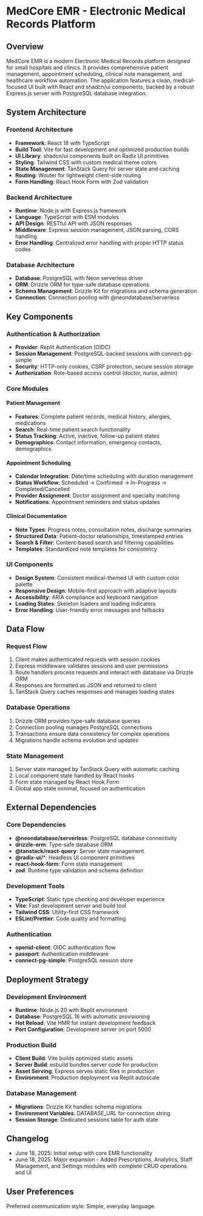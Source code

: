 # MedCore EMR - Electronic Medical Records Platform

## Overview

MedCore EMR is a modern Electronic Medical Records platform designed for small hospitals and clinics. It provides comprehensive patient management, appointment scheduling, clinical note management, and healthcare workflow automation. The application features a clean, medical-focused UI built with React and shadcn/ui components, backed by a robust Express.js server with PostgreSQL database integration.

## System Architecture

### Frontend Architecture
- **Framework**: React 18 with TypeScript
- **Build Tool**: Vite for fast development and optimized production builds
- **UI Library**: shadcn/ui components built on Radix UI primitives
- **Styling**: Tailwind CSS with custom medical theme colors
- **State Management**: TanStack Query for server state and caching
- **Routing**: Wouter for lightweight client-side routing
- **Form Handling**: React Hook Form with Zod validation

### Backend Architecture
- **Runtime**: Node.js with Express.js framework
- **Language**: TypeScript with ESM modules
- **API Design**: RESTful API with JSON responses
- **Middleware**: Express session management, JSON parsing, CORS handling
- **Error Handling**: Centralized error handling with proper HTTP status codes

### Database Architecture
- **Database**: PostgreSQL with Neon serverless driver
- **ORM**: Drizzle ORM for type-safe database operations
- **Schema Management**: Drizzle Kit for migrations and schema generation
- **Connection**: Connection pooling with @neondatabase/serverless

## Key Components

### Authentication & Authorization
- **Provider**: Replit Authentication (OIDC)
- **Session Management**: PostgreSQL-backed sessions with connect-pg-simple
- **Security**: HTTP-only cookies, CSRF protection, secure session storage
- **Authorization**: Role-based access control (doctor, nurse, admin)

### Core Modules

#### Patient Management
- **Features**: Complete patient records, medical history, allergies, medications
- **Search**: Real-time patient search functionality
- **Status Tracking**: Active, inactive, follow-up patient states
- **Demographics**: Contact information, emergency contacts, demographics

#### Appointment Scheduling
- **Calendar Integration**: Date/time scheduling with duration management
- **Status Workflow**: Scheduled → Confirmed → In-Progress → Completed/Cancelled
- **Provider Assignment**: Doctor assignment and specialty matching
- **Notifications**: Appointment reminders and status updates

#### Clinical Documentation
- **Note Types**: Progress notes, consultation notes, discharge summaries
- **Structured Data**: Patient-doctor relationships, timestamped entries
- **Search & Filter**: Content-based search and filtering capabilities
- **Templates**: Standardized note templates for consistency

### UI Components
- **Design System**: Consistent medical-themed UI with custom color palette
- **Responsive Design**: Mobile-first approach with adaptive layouts
- **Accessibility**: ARIA compliance and keyboard navigation
- **Loading States**: Skeleton loaders and loading indicators
- **Error Handling**: User-friendly error messages and fallbacks

## Data Flow

### Request Flow
1. Client makes authenticated requests with session cookies
2. Express middleware validates sessions and user permissions
3. Route handlers process requests and interact with database via Drizzle ORM
4. Responses are formatted as JSON and returned to client
5. TanStack Query caches responses and manages loading states

### Database Operations
1. Drizzle ORM provides type-safe database queries
2. Connection pooling manages PostgreSQL connections
3. Transactions ensure data consistency for complex operations
4. Migrations handle schema evolution and updates

### State Management
1. Server state managed by TanStack Query with automatic caching
2. Local component state handled by React hooks
3. Form state managed by React Hook Form
4. Global app state minimal, focused on authentication

## External Dependencies

### Core Dependencies
- **@neondatabase/serverless**: PostgreSQL database connectivity
- **drizzle-orm**: Type-safe database ORM
- **@tanstack/react-query**: Server state management
- **@radix-ui/***: Headless UI component primitives
- **react-hook-form**: Form state management
- **zod**: Runtime type validation and schema definition

### Development Tools
- **TypeScript**: Static type checking and developer experience
- **Vite**: Fast development server and build tool
- **Tailwind CSS**: Utility-first CSS framework
- **ESLint/Prettier**: Code quality and formatting

### Authentication
- **openid-client**: OIDC authentication flow
- **passport**: Authentication middleware
- **connect-pg-simple**: PostgreSQL session store

## Deployment Strategy

### Development Environment
- **Runtime**: Node.js 20 with Replit environment
- **Database**: PostgreSQL 16 with automatic provisioning
- **Hot Reload**: Vite HMR for instant development feedback
- **Port Configuration**: Development server on port 5000

### Production Build
- **Client Build**: Vite builds optimized static assets
- **Server Build**: esbuild bundles server code for production
- **Asset Serving**: Express serves static files in production
- **Environment**: Production deployment via Replit autoscale

### Database Management
- **Migrations**: Drizzle Kit handles schema migrations
- **Environment Variables**: DATABASE_URL for connection string
- **Session Storage**: Dedicated sessions table for auth state

## Changelog

- June 18, 2025: Initial setup with core EMR functionality
- June 18, 2025: Major expansion - Added Prescriptions, Analytics, Staff Management, and Settings modules with complete CRUD operations and UI

## User Preferences

Preferred communication style: Simple, everyday language.